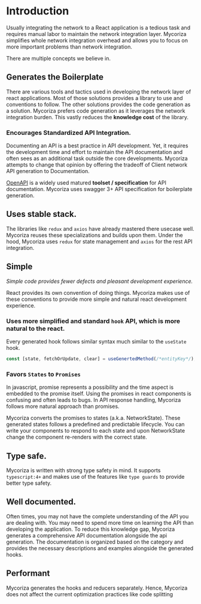 # Introduction

Usually integrating the network to a React application is a tedious task and requires manual labor to maintain the 
network integration layer. Mycoriza simplifies whole network integration overhead and allows you to focus on more
important problems than network integration. 

There are multiple concepts we believe in.

## Generates the Boilerplate

There are various tools and tactics used in developing the network layer of react applications. Most of those solutions
provides a library to use and conventions to follow. The other solutions provides the code generation as a solution. Mycoriza 
prefers code generation as it leverages the network integration burden. This vastly reduces the **knowledge
cost** of the library.

### Encourages Standardized API Integration.

Documenting an API is a best practice in API development. Yet, it requires the development time and effort to 
maintain the API documentation and often sees as an additional task outside the core developments. Mycoriza attempts
to change that opinion by offering the tradeoff of Client network API generation to Documentation.

[OpenAPI](https://swagger.io/specification/) is a widely used matured **toolset / specification** for 
API documentation. Mycoriza uses swagger 3+ API specification for boilerplate generation.

## Uses stable stack.

The libraries like `redux` and `axios` have already mastered there usecase well. Mycoriza reuses these specializations
and builds upon them. Under the hood, Mycoriza uses `redux` for state management and `axios` for the rest API 
integration.

## Simple

_Simple code provides fewer defects and pleasant development experience._   

React provides its own convention of doing things. Mycoriza makes use of these conventions to provide more simple 
and natural react development experience.

### Uses more simplified and standard `hook` API, which is more natural to the react.

Every generated hook follows similar syntax much similar to the `useState` hook.

```typescript jsx
const [state, fetchOrUpdate, clear] = useGenertedMethod(/*entityKey*/);
```

### Favors `States` to `Promises`

In javascript, promise represents a possibility and the time aspect is embedded to the promise itself. Using the 
promises in react components is confusing and often leads to bugs. In API response handling, Mycoriza 
follows more natural approach than promises. 

Mycoriza converts the promises to states (a.k.a. NetworkState). These generated states follows a predefined 
and predictable lifecycle. You can write your components to respond to each state and upon NetworkState change 
the component re-renders with the correct state.

## Type safe.

Mycoriza is written with strong type safety in mind. It supports `typescript:4+` and makes use of the features like
`type guards` to provide better type safety.  

## Well documented.

Often times, you may not have the complete understanding of the API you are dealing with. You may need to spend
more time on learning the API than developing the application. To reduce this knowledge gap, Mycoriza generates a 
comprehensive API documentation alongside the api generation. The documentation is organized based on the category 
and provides the necessary descriptions and examples alongside the generated hooks.

## Performant

Mycoriza generates the hooks and reducers separately. Hence, Mycoriza does not affect the current optimization practices like 
code splitting


